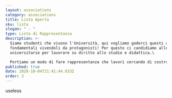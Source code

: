 ```yaml
---
layout: associations
category: associations
title: Lista Aperta
sku: lista
slogan: " - "
type: Lista di Rappresentanza
description: >-
  Siamo studenti che vivono l'Università, qui vogliamo goderci questi anni
  fondamentali vivendoli da protagonisti! Per questo ci candidiamo alle elezioni
  universitarie per lavorare su diritto allo studio e didattica.\

  Portiamo un modo di fare rappresentanza che lavori cercando di costruire qualcosa di positivo in dialogo con le altre liste e con l’Istituzione: per noi il punto di vista dell’altro è un arricchimento, va compreso prima che criticato.
published: true
date: 2020-10-04T21:41:44.833Z
order: 3
---
```

useless